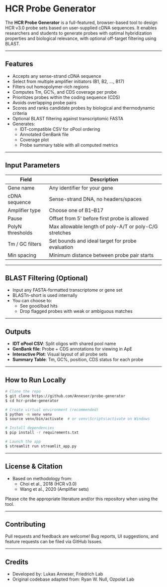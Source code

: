 # HCR Probe Generator

The **HCR Probe Generator** is a full-featured, browser-based tool to design HCR v3.0 probe sets based on user-supplied cDNA sequences. It enables researchers and students to generate probes with optimal hybridization properties and biological relevance, with optional off-target filtering using BLAST.

---

## Features

- Accepts any sense-strand cDNA sequence
- Select from multiple amplifier initiators (B1, B2, ..., B17)
- Filters out homopolymer-rich regions
- Computes Tm, GC%, and CDS coverage per probe
- Prioritizes probes within the coding sequence (CDS)
- Avoids overlapping probe pairs
- Scores and ranks candidate probes by biological and thermodynamic criteria
- Optional BLAST filtering against transcriptomic FASTA
- Generates:
  - IDT-compatible CSV for oPool ordering
  - Annotated GenBank file
  - Coverage plot
  - Probe summary table with all computed metrics

---

## Input Parameters

| Field            | Description                                            |
| ---------------- | ------------------------------------------------------ |
| Gene name        | Any identifier for your gene                           |
| cDNA sequence    | Sense-strand DNA, no headers/spaces                    |
| Amplifier type   | Choose one of B1–B17                                   |
| Pause            | Offset from 5' before first probe is allowed           |
| PolyN thresholds | Max allowable length of poly-A/T or poly-C/G stretches |
| Tm / GC filters  | Set bounds and ideal target for probe evaluation       |
| Min spacing      | Minimum distance between probe pair starts             |

---

## BLAST Filtering (Optional)

- Input any FASTA-formatted transcriptome or gene set
- BLASTn-short is used internally
- You can choose to:
  - See good/bad hits
  - Drop flagged probes with weak or ambiguous matches

---

## Outputs

- **IDT oPool CSV**: Split oligos with shared pool name
- **GenBank file**: Probe + CDS annotations for viewing in ApE
- **Interactive Plot**: Visual layout of all probe sets
- **Summary Table**: Tm, GC%, position, CDS status for each probe

---

## How to Run Locally

```bash
# Clone the repo
$ git clone https://github.com/Anneser/probe-generator
$ cd hcr-probe-generator

# Create virtual environment (recommended)
$ python -m venv venv
$ source venv/bin/activate  # or venv\Scripts\activate on Windows

# Install dependencies
$ pip install -r requirements.txt

# Launch the app
$ streamlit run streamlit_app.py
```

---

## License & Citation

- Based on methodology from:
  - Choi et al., 2018 (HCR v3.0)
  - Wang et al., 2020 (Amplifier sets)

Please cite the appropriate literature and/or this repository when using the tool.

---

## Contributing

Pull requests and feedback are welcome! Bug reports, UI suggestions, and feature requests can be filed via GitHub Issues.

---

## Credits

- Developed by: Lukas Anneser, Friedrich Lab
- Original codebase adapted from: Ryan W. Null, Ozpolat Lab



